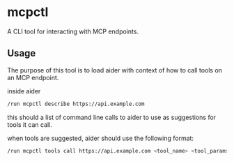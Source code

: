 # mcpctl

A CLI tool for interacting with MCP endpoints.

## Usage

The purpose of this tool is to load aider with context of how to call tools on an MCP endpoint.


inside aider
```bash
/run mcpctl describe https://api.example.com
```

this should a list of command line calls to aider to use as suggestions for tools it can call.

when tools are suggested, aider should use the following format:

```bash
/run mcpctl tools call https://api.example.com <tool_name> <tool_params>
```
